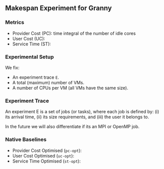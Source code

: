 ## Makespan Experiment for Granny

### Metrics

* Provider Cost (PC): time integral of the number of idle cores
* User Cost (UC):
* Service Time (ST):

### Experimental Setup

We fix:
* An experiment trace `E`.
* A total (maximum) number of VMs.
* A number of CPUs per VM (all VMs have the same size).

### Experiment Trace

An experiment E is a set of jobs (or tasks), where each job is defined by: (i)
its arrival time, (ii) its size requirements, and (iii) the user it belongs
to.

In the future we will also differentiate if its an MPI or OpenMP job.

### Native Baselines

* Provider Cost Optimised (`pc-opt`):
* User Cost Optimised (`uc-opt`):
* Service Time Optimised (`st-opt`):
